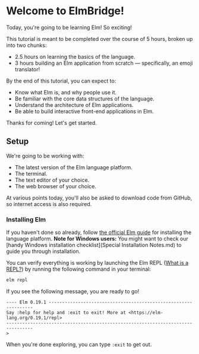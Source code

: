 # Welcome to ElmBridge!

Today, you're going to be learning Elm! So exciting!

This tutorial is meant to be completed over the course of 5 hours, broken up into two chunks:
 - 2.5 hours on learning the basics of the language.
 - 3 hours building an Elm application from scratch — specifically, an emoji translator!

By the end of this tutorial, you can expect to:

- Know what Elm is, and why people use it.
- Be familiar with the core data structures of the language.
- Understand the architecture of Elm applications.
- Be able to build interactive front-end applications in Elm.

Thanks for coming! Let's get started.

## Setup

We're going to be working with:

- The latest version of the Elm language platform.
- The terminal.
- The text editor of your choice.
- The web browser of your choice.

At various points today, you'll also be asked to download code from GitHub, so internet access is also required.

### Installing Elm

If you haven't done so already, follow [the official Elm guide](https://guide.elm-lang.org/install/elm.html) for installing the language platform. **Note for Windows users:** You might want to check our [handy Windows installation checklist](Special Installation Notes.md) to guide you through installation.

You can verify everything is working by launching the Elm REPL ([What is a REPL?](https://en.wikipedia.org/wiki/Read%E2%80%93eval%E2%80%93print_loop)) by running the following command in your terminal:

```sh
elm repl
```

If you see the following message, you are ready to go!

```
---- Elm 0.19.1 ----------------------------------------------------------------
Say :help for help and :exit to exit! More at <https://elm-lang.org/0.19.1/repl>
--------------------------------------------------------------------------------
>
```

When you're done exploring, you can type `:exit` to get out.
